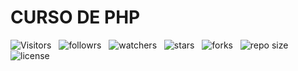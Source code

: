 # CURSO DE PHP

![Visitors](https://api.visitorbadge.io/api/visitors?path=Devsgeeknerd%2Fphp-zp-full-stack&label=Visitantes&labelColor=%23f9e64f&countColor=%2342b883&style=plastic "Total de Visitas")
&nbsp;
![followrs](https://img.shields.io/github/followers/Devsgeeknerd?style=social "Total de Seguidores")
&nbsp;
![watchers](https://img.shields.io/github/watchers/Devsgeeknerd/php-zp-full-stack?style=social "Total de Observadores")
&nbsp;
![stars](https://img.shields.io/github/stars/Devsgeeknerd/php-zp-full-stack?style=social "Total de Estrelas Recebidas")
&nbsp;
![forks](https://img.shields.io/github/forks/Devsgeeknerd/php-zp-full-stack?style=social "Total de Bifurcações")
&nbsp;
![repo size](https://img.shields.io/github/repo-size/Devsgeeknerd/php-zp-full-stack?style=social "Tamanho do Repositório")
&nbsp;
![license](https://img.shields.io/github/license/Devsgeeknerd/php-zp-full-stack?style=social "Licença do Repositório")

